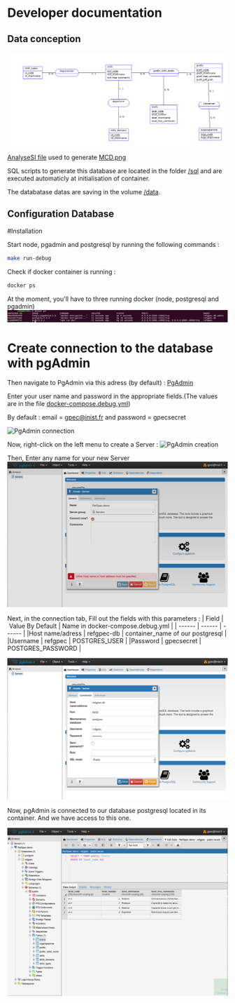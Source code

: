 # Developer documentation

## Data conception

![RefGPEC data model](./MCD.png)

[AnalyseSI file](./MCD.asi) used to generate [MCD.png](./MCD.png)

SQL scripts to generate this database are located in the folder [/sql](../sql/) and are executed automaticly at initialisation of container.

The databatase datas are saving in the volume [/data](../data/).

## Configuration Database

#Installation 

Start node, pgadmin and postgresql by running the following commands : 
```sh
make run-debug
```

Check if docker container is running : 

```sh
docker ps 
```
At the moment, you'll have to three running docker (node, postgresql and pgadmin)
![Docker ps](./docker_ps.png)

# Create connection to the database with pgAdmin

Then navigate to PgAdmin via this adress (by default) : [PgAdmin](http://http://localhost:5050/browser/)

Enter your user name and password in the appropriate fields.(The values are in the file [docker-compose.debug.yml](../docker-compose.debug.yml))

By default : email = gpec@inist.fr and password = gpecsecret 

![PgAdmin connection](./pgadmin_login)

Now, right-click on the left menu to create a Server :
![PgAdmin creation](./pgadmin_create)

Then, Enter any name for your new Server
![PgAdmin name](./pgadmin_name.png)

Next, in the connection tab, Fill out the fields with this parameters : 
| Field | Value By Default | Name in docker-compose.debug.yml |
| ------ | ------ | ------ |
|Host name/adress | refgpec-db | container_name of our postgresql |
|Username | refgpec | POSTGRES_USER |
|Password | gpecsecret | POSTGRES_PASSWORD |

![PgAdmin Form](./pgadmin_form.png)

Now, pgAdmin is connected to our database postgresql located in its container. And we have access to this one.

![PgAdmin Form](./pgadmin_success.png)